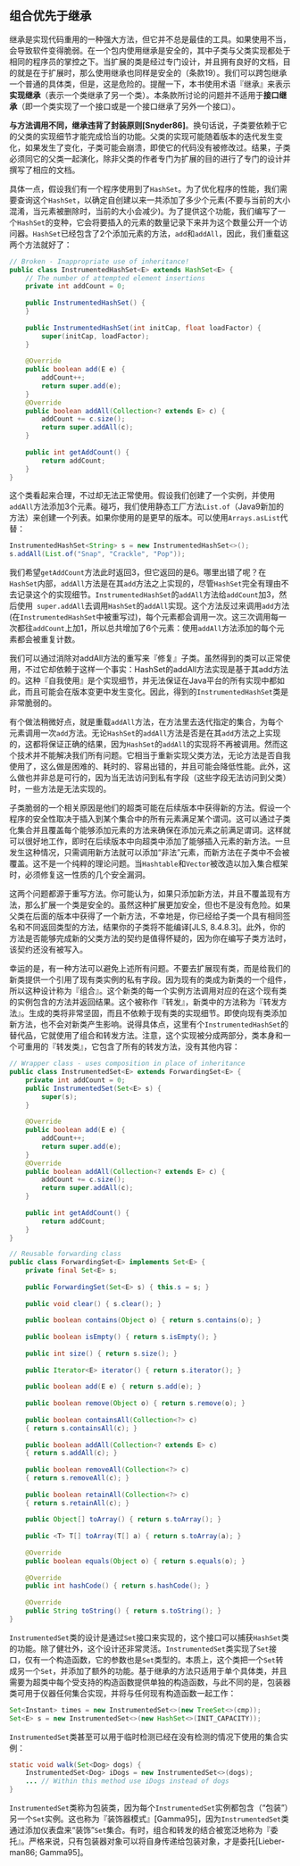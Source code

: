 ## 组合优先于继承

继承是实现代码重用的一种强大方法，但它并不总是最佳的工具。如果使用不当，会导致软件变得脆弱。在一个包内使用继承是安全的，其中子类与父类实现都处于相同的程序员的掌控之下。当扩展的类是经过专门设计，并且拥有良好的文档，目的就是在于扩展时，那么使用继承也同样是安全的（条款19）。我们可以跨包继承一个普通的具体类，但是，这是危险的。提醒一下，本书使用术语『继承』来表示**实现继承**（表示一个类继承了另一个类）。本条款所讨论的问题并不适用于**接口继承**（即一个类实现了一个接口或是一个接口继承了另外一个接口）。

**与方法调用不同，继承违背了封装原则[Snyder86]**。换句话说，子类要依赖于它的父类的实现细节才能完成恰当的功能。父类的实现可能随着版本的迭代发生变化，如果发生了变化，子类可能会崩溃，即使它的代码没有被修改过。结果，子类必须同它的父类一起演化，除非父类的作者专门为扩展的目的进行了专门的设计并撰写了相应的文档。

具体一点，假设我们有一个程序使用到了`HashSet`。为了优化程序的性能，我们需要查询这个`HashSet`，以确定自创建以来一共添加了多少个元素(不要与当前的大小混淆，当元素被删除时，当前的大小会减少)。为了提供这个功能，我们编写了一个`HashSet`的变种，它会将要插入的元素的数量记录下来并为这个数量公开一个访问器。`HashSet`已经包含了2个添加元素的方法，`add`和`addAll`，因此，我们重载这两个方法就好了：

```java
// Broken - Inappropriate use of inheritance!
public class InstrumentedHashSet<E> extends HashSet<E> {
	// The number of attempted element insertions
	private int addCount = 0;
    
	public InstrumentedHashSet() {
	}
    
	public InstrumentedHashSet(int initCap, float loadFactor) {
		super(initCap, loadFactor);
	}
    
    @Override
    public boolean add(E e) {
		addCount++;
		return super.add(e);
	}
    @Override
    public boolean addAll(Collection<? extends E> c) {
        addCount += c.size();
        return super.addAll(c);
    }
    
    public int getAddCount() {
    	return addCount;
    }
}
```

这个类看起来合理，不过却无法正常使用。假设我们创建了一个实例，并使用`addAll`方法添加3个元素。碰巧，我们使用静态工厂方法`List.of`（Java9新加的方法）来创建一个列表。如果你使用的是更早的版本。可以使用`Arrays.asList`代替：

```java
InstrumentedHashSet<String> s = new InstrumentedHashSet<>();
s.addAll(List.of("Snap", "Crackle", "Pop"));
```

我们希望`getAddCount`方法此时返回3，但它返回的是6。哪里出错了呢？在`HashSet`内部，`addAll`方法是在其`add`方法之上实现的，尽管`HashSet`完全有理由不去记录这个的实现细节。`InstrumentedHashSet`的`addAll`方法给`addCount`加3，然后使用` super.addAll`去调用`HashSet`的`addAll`实现。这个方法反过来调用`add`方法(在`InstrumentedHashSet`中被重写过)，每个元素都会调用一次。这三次调用每一次都往`addCount`上加1，所以总共增加了6个元素：使用`addAll`方法添加的每个元素都会被重复计数。

我们可以通过消除对addAll方法的重写来『修复』子类。虽然得到的类可以正常使用，不过它却依赖于这样一个事实：HashSet的addAll方法实现是基于其add方法的。这种『自我使用』是个实现细节，并无法保证在Java平台的所有实现中都如此，而且可能会在版本变更中发生变化。因此，得到的`InstrumentedHashSet`类是非常脆弱的。

有个做法稍微好点，就是重载`addAll`方法，在方法里去迭代指定的集合，为每个元素调用一次`add`方法。无论`HashSet`的`addAll`方法是否是在其`add`方法之上实现的，这都将保证正确的结果，因为`HashSet`的`addAll`的实现将不再被调用。然而这个技术并不能解决我们所有问题。它相当于重新实现父类方法，无论方法是否自我使用了，这么做是困难的、耗时的、容易出错的，并且可能会降低性能。此外，这么做也并非总是可行的，因为当无法访问到私有字段（这些字段无法访问到父类）时，一些方法是无法实现的。

子类脆弱的一个相关原因是他们的超类可能在后续版本中获得新的方法。假设一个程序的安全性取决于插入到某个集合中的所有元素满足某个谓词。这可以通过子类化集合并且覆盖每个能够添加元素的方法来确保在添加元素之前满足谓词。这样就可以很好地工作，即时在后续版本中向超类中添加了能够插入元素的新方法。一旦发生这种情况，只需调用新方法就可以添加“非法”元素，而新方法在子类中不会被覆盖。这不是一个纯粹的理论问题。当`Hashtable`和`Vector`被改造以加入集合框架时，必须修复这一性质的几个安全漏洞。

这两个问题都源于重写方法。你可能认为，如果只添加新方法，并且不覆盖现有方法，那么扩展一个类是安全的。虽然这种扩展更加安全，但也不是没有危险。如果父类在后面的版本中获得了一个新方法，不幸地是，你已经给子类一个具有相同签名和不同返回类型的方法，结果你的子类将不能编译[JLS, 8.4.8.3]。此外，你的方法是否能够完成新的父类方法的契约是值得怀疑的，因为你在编写子类方法时，该契约还没有被写入。

幸运的是，有一种方法可以避免上述所有问题。不要去扩展现有类，而是给我们的新类提供一个引用了现有类实例的私有字段。因为现有的类成为新类的一个组件，所以这种设计称为『组合』。这个新类的每一个实例方法调用对应的在这个现有类的实例包含的方法并返回结果。这个被称作『转发』，新类中的方法称为『转发方法』。生成的类将非常坚固，而且不依赖于现有类的实现细节。即使向现有类添加新方法，也不会对新类产生影响。说得具体点，这里有个`InstrumentedHashSet`的替代品，它就使用了组合和转发方法。注意，这个实现被分成两部分，类本身和一个可重用的『转发类』，它包含了所有的转发方法，没有其他内容：

```java
// Wrapper class - uses composition in place of inheritance
public class InstrumentedSet<E> extends ForwardingSet<E> {
    private int addCount = 0;
    public InstrumentedSet(Set<E> s) {
    	super(s);
    }
    
    @Override
    public boolean add(E e) {
        addCount++;
        return super.add(e);
    }
    @Override
    public boolean addAll(Collection<? extends E> c) {
    	addCount += c.size();
    	return super.addAll(c);
    }
    
    public int getAddCount() {
    	return addCount;
    }
}

// Reusable forwarding class
public class ForwardingSet<E> implements Set<E> {
    private final Set<E> s;
    
    public ForwardingSet(Set<E> s) { this.s = s; }
    
    public void clear() { s.clear(); }
    
    public boolean contains(Object o) { return s.contains(o); }
    
    public boolean isEmpty() { return s.isEmpty(); }
    
    public int size() { return s.size(); }
    
    public Iterator<E> iterator() { return s.iterator(); }
    
    public boolean add(E e) { return s.add(e); }
    
    public boolean remove(Object o) { return s.remove(o); }
    
    public boolean containsAll(Collection<?> c)
    { return s.containsAll(c); }
    
    public boolean addAll(Collection<? extends E> c)
    { return s.addAll(c); }
    
    public boolean removeAll(Collection<?> c)
    { return s.removeAll(c); }
    
    public boolean retainAll(Collection<?> c)
    { return s.retainAll(c); }
    
    public Object[] toArray() { return s.toArray(); }
    
    public <T> T[] toArray(T[] a) { return s.toArray(a); }
    
    @Override
    public boolean equals(Object o) { return s.equals(o); }
    
    @Override
    public int hashCode() { return s.hashCode(); }
    
    @Override
    public String toString() { return s.toString(); }
}
```

`InstrumentedSet`类的设计是通过`Set`接口来实现的，这个接口可以捕获`HashSet`类的功能。除了健壮外，这个设计还非常灵活。`InstrumentedSet`类实现了`Set`接口，仅有一个构造函数，它的参数也是`Set`类型的。本质上，这个类把一个`Set`转成另一个`Set`，并添加了额外的功能。基于继承的方法只适用于单个具体类，并且需要为超类中每个受支持的构造函数提供单独的构造函数，与此不同的是，包装器类可用于仪器任何集合实现，并将与任何现有构造函数一起工作：

```java
Set<Instant> times = new InstrumentedSet<>(new TreeSet<>(cmp));
Set<E> s = new InstrumentedSet<>(new HashSet<>(INIT_CAPACITY));
```

`InstrumentedSet`类甚至可以用于临时检测已经在没有检测的情况下使用的集合实例：

```java
static void walk(Set<Dog> dogs) {
    InstrumentedSet<Dog> iDogs = new InstrumentedSet<>(dogs);
    ... // Within this method use iDogs instead of dogs
}
```

`InstrumentedSet`类称为包装类，因为每个`InstrumentedSet`实例都包含（“包装”）另一个`Set`实例。这也称为『装饰器模式』[Gamma95]，因为`InstrumentedSet`类通过添加仪表盘来“装饰”`Set`集合。有时，组合和转发的结合被宽泛地称为『委托』。严格来说，只有包装器对象可以将自身传递给包装对象，才是委托[Lieber-man86; Gamma95]。